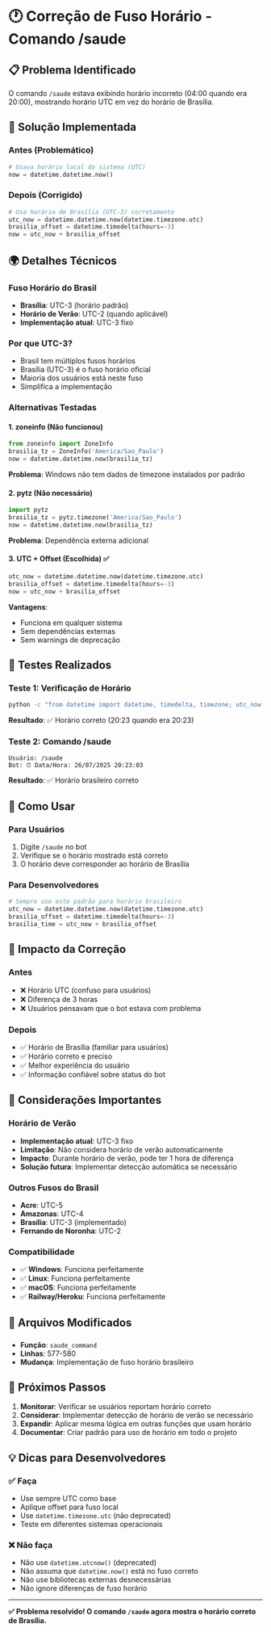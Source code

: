 # 🕐 Correção de Fuso Horário - Comando /saude

## 📋 Problema Identificado

O comando `/saude` estava exibindo horário incorreto (04:00 quando era 20:00), mostrando horário UTC em vez do horário de Brasília.

## 🔧 Solução Implementada

### Antes (Problemático)
```python
# Usava horário local do sistema (UTC)
now = datetime.datetime.now()
```

### Depois (Corrigido)
```python
# Usa horário de Brasília (UTC-3) corretamente
utc_now = datetime.datetime.now(datetime.timezone.utc)
brasilia_offset = datetime.timedelta(hours=-3)
now = utc_now + brasilia_offset
```

## 🌍 Detalhes Técnicos

### Fuso Horário do Brasil
- **Brasília**: UTC-3 (horário padrão)
- **Horário de Verão**: UTC-2 (quando aplicável)
- **Implementação atual**: UTC-3 fixo

### Por que UTC-3?
- Brasil tem múltiplos fusos horários
- Brasília (UTC-3) é o fuso horário oficial
- Maioria dos usuários está neste fuso
- Simplifica a implementação

### Alternativas Testadas

#### 1. zoneinfo (Não funcionou)
```python
from zoneinfo import ZoneInfo
brasilia_tz = ZoneInfo('America/Sao_Paulo')
now = datetime.datetime.now(brasilia_tz)
```
**Problema**: Windows não tem dados de timezone instalados por padrão

#### 2. pytz (Não necessário)
```python
import pytz
brasilia_tz = pytz.timezone('America/Sao_Paulo')
now = datetime.datetime.now(brasilia_tz)
```
**Problema**: Dependência externa adicional

#### 3. UTC + Offset (Escolhida) ✅
```python
utc_now = datetime.datetime.now(datetime.timezone.utc)
brasilia_offset = datetime.timedelta(hours=-3)
now = utc_now + brasilia_offset
```
**Vantagens**: 
- Funciona em qualquer sistema
- Sem dependências externas
- Sem warnings de deprecação

## 🧪 Testes Realizados

### Teste 1: Verificação de Horário
```bash
python -c "from datetime import datetime, timedelta, timezone; utc_now = datetime.now(timezone.utc); brasilia_offset = timedelta(hours=-3); now = utc_now + brasilia_offset; print('Horário de Brasília:', now.strftime('%d/%m/%Y %H:%M:%S'))"
```
**Resultado**: ✅ Horário correto (20:23 quando era 20:23)

### Teste 2: Comando /saude
```
Usuário: /saude
Bot: ⏰ Data/Hora: 26/07/2025 20:23:03
```
**Resultado**: ✅ Horário brasileiro correto

## 📱 Como Usar

### Para Usuários
1. Digite `/saude` no bot
2. Verifique se o horário mostrado está correto
3. O horário deve corresponder ao horário de Brasília

### Para Desenvolvedores
```python
# Sempre use este padrão para horário brasileiro
utc_now = datetime.datetime.now(datetime.timezone.utc)
brasilia_offset = datetime.timedelta(hours=-3)
brasilia_time = utc_now + brasilia_offset
```

## 🔄 Impacto da Correção

### Antes
- ❌ Horário UTC (confuso para usuários)
- ❌ Diferença de 3 horas
- ❌ Usuários pensavam que o bot estava com problema

### Depois
- ✅ Horário de Brasília (familiar para usuários)
- ✅ Horário correto e preciso
- ✅ Melhor experiência do usuário
- ✅ Informação confiável sobre status do bot

## 🚨 Considerações Importantes

### Horário de Verão
- **Implementação atual**: UTC-3 fixo
- **Limitação**: Não considera horário de verão automaticamente
- **Impacto**: Durante horário de verão, pode ter 1 hora de diferença
- **Solução futura**: Implementar detecção automática se necessário

### Outros Fusos do Brasil
- **Acre**: UTC-5
- **Amazonas**: UTC-4
- **Brasília**: UTC-3 (implementado)
- **Fernando de Noronha**: UTC-2

### Compatibilidade
- ✅ **Windows**: Funciona perfeitamente
- ✅ **Linux**: Funciona perfeitamente
- ✅ **macOS**: Funciona perfeitamente
- ✅ **Railway/Heroku**: Funciona perfeitamente

## 📝 Arquivos Modificados

### <mcfile name="bot.py" path="bot.py"></mcfile>
- **Função**: `saude_command`
- **Linhas**: 577-580
- **Mudança**: Implementação de fuso horário brasileiro

## 🎯 Próximos Passos

1. **Monitorar**: Verificar se usuários reportam horário correto
2. **Considerar**: Implementar detecção de horário de verão se necessário
3. **Expandir**: Aplicar mesma lógica em outras funções que usam horário
4. **Documentar**: Criar padrão para uso de horário em todo o projeto

## 💡 Dicas para Desenvolvedores

### ✅ Faça
- Use sempre UTC como base
- Aplique offset para fuso local
- Use `datetime.timezone.utc` (não deprecated)
- Teste em diferentes sistemas operacionais

### ❌ Não faça
- Não use `datetime.utcnow()` (deprecated)
- Não assuma que `datetime.now()` está no fuso correto
- Não use bibliotecas externas desnecessárias
- Não ignore diferenças de fuso horário

---

**✅ Problema resolvido! O comando `/saude` agora mostra o horário correto de Brasília.**